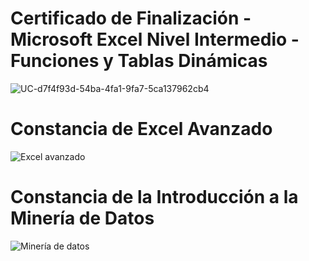 # Certificado de Finalización - Microsoft Excel Nivel Intermedio - Funciones y Tablas Dinámicas 
![UC-d7f4f93d-54ba-4fa1-9fa7-5ca137962cb4](https://user-images.githubusercontent.com/54081927/117325583-78adab00-ae56-11eb-9b79-1719e9f2659d.jpg)


# Constancia de Excel Avanzado
![Excel avanzado](https://user-images.githubusercontent.com/54081927/117328061-e529a980-ae58-11eb-8cf6-3b6474168d7c.jpg)

# Constancia de la Introducción a la Minería de Datos
![Minería de datos](https://user-images.githubusercontent.com/54081927/117329144-f7581780-ae59-11eb-9e68-4f0eb2c8c3c7.jpg)
